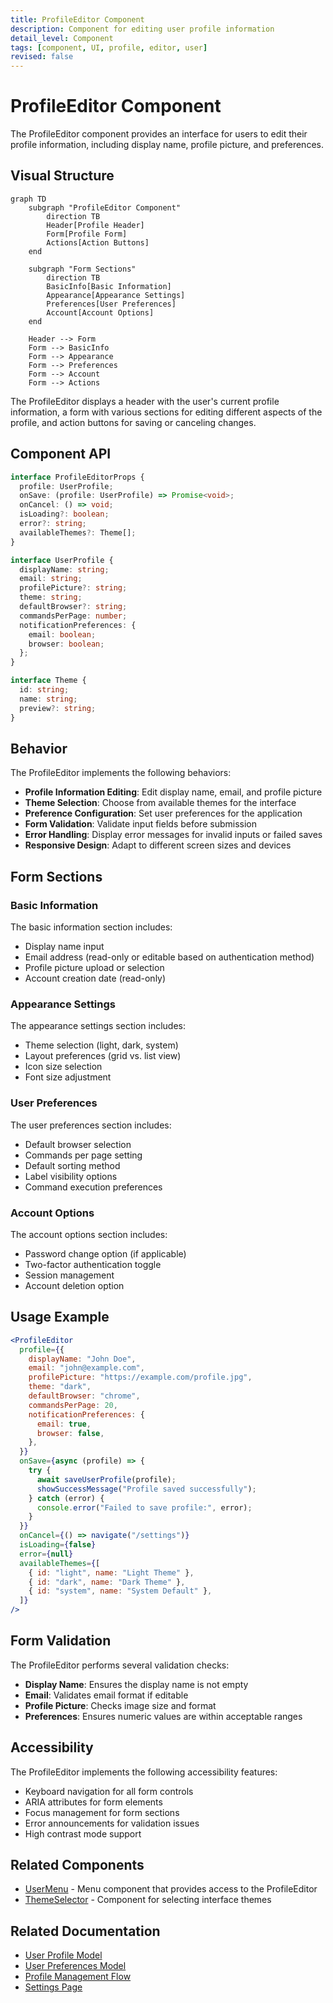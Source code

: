 ```yaml
---
title: ProfileEditor Component
description: Component for editing user profile information
detail_level: Component
tags: [component, UI, profile, editor, user]
revised: false
---
```


# ProfileEditor Component

The ProfileEditor component provides an interface for users to edit their profile information, including display name, profile picture, and preferences.

## Visual Structure

```mermaid
graph TD
    subgraph "ProfileEditor Component"
        direction TB
        Header[Profile Header]
        Form[Profile Form]
        Actions[Action Buttons]
    end

    subgraph "Form Sections"
        direction TB
        BasicInfo[Basic Information]
        Appearance[Appearance Settings]
        Preferences[User Preferences]
        Account[Account Options]
    end

    Header --> Form
    Form --> BasicInfo
    Form --> Appearance
    Form --> Preferences
    Form --> Account
    Form --> Actions
```

The ProfileEditor displays a header with the user's current profile information, a form with various sections for editing different aspects of the profile, and action buttons for saving or canceling changes.

## Component API

```typescript
interface ProfileEditorProps {
  profile: UserProfile;
  onSave: (profile: UserProfile) => Promise<void>;
  onCancel: () => void;
  isLoading?: boolean;
  error?: string;
  availableThemes?: Theme[];
}

interface UserProfile {
  displayName: string;
  email: string;
  profilePicture?: string;
  theme: string;
  defaultBrowser?: string;
  commandsPerPage: number;
  notificationPreferences: {
    email: boolean;
    browser: boolean;
  };
}

interface Theme {
  id: string;
  name: string;
  preview?: string;
}
```

## Behavior

The ProfileEditor implements the following behaviors:

- **Profile Information Editing**: Edit display name, email, and profile picture
- **Theme Selection**: Choose from available themes for the interface
- **Preference Configuration**: Set user preferences for the application
- **Form Validation**: Validate input fields before submission
- **Error Handling**: Display error messages for invalid inputs or failed saves
- **Responsive Design**: Adapt to different screen sizes and devices

## Form Sections

### Basic Information

The basic information section includes:

- Display name input
- Email address (read-only or editable based on authentication method)
- Profile picture upload or selection
- Account creation date (read-only)

### Appearance Settings

The appearance settings section includes:

- Theme selection (light, dark, system)
- Layout preferences (grid vs. list view)
- Icon size selection
- Font size adjustment

### User Preferences

The user preferences section includes:

- Default browser selection
- Commands per page setting
- Default sorting method
- Label visibility options
- Command execution preferences

### Account Options

The account options section includes:

- Password change option (if applicable)
- Two-factor authentication toggle
- Session management
- Account deletion option

## Usage Example

```jsx
<ProfileEditor
  profile={{
    displayName: "John Doe",
    email: "john@example.com",
    profilePicture: "https://example.com/profile.jpg",
    theme: "dark",
    defaultBrowser: "chrome",
    commandsPerPage: 20,
    notificationPreferences: {
      email: true,
      browser: false,
    },
  }}
  onSave={async (profile) => {
    try {
      await saveUserProfile(profile);
      showSuccessMessage("Profile saved successfully");
    } catch (error) {
      console.error("Failed to save profile:", error);
    }
  }}
  onCancel={() => navigate("/settings")}
  isLoading={false}
  error={null}
  availableThemes={[
    { id: "light", name: "Light Theme" },
    { id: "dark", name: "Dark Theme" },
    { id: "system", name: "System Default" },
  ]}
/>
```

## Form Validation

The ProfileEditor performs several validation checks:

- **Display Name**: Ensures the display name is not empty
- **Email**: Validates email format if editable
- **Profile Picture**: Checks image size and format
- **Preferences**: Ensures numeric values are within acceptable ranges

## Accessibility

The ProfileEditor implements the following accessibility features:

- Keyboard navigation for all form controls
- ARIA attributes for form elements
- Focus management for form sections
- Error announcements for validation issues
- High contrast mode support

## Related Components

- [UserMenu](UserMenu.md) - Menu component that provides access to the ProfileEditor
- [ThemeSelector](ThemeSelector.md) - Component for selecting interface themes

## Related Documentation

- [User Profile Model](../models/user-profile.md)
- [User Preferences Model](../models/user-preferences.md)
- [Profile Management Flow](../flows/profile-management.md)
- [Settings Page](../pages/settings.md)
